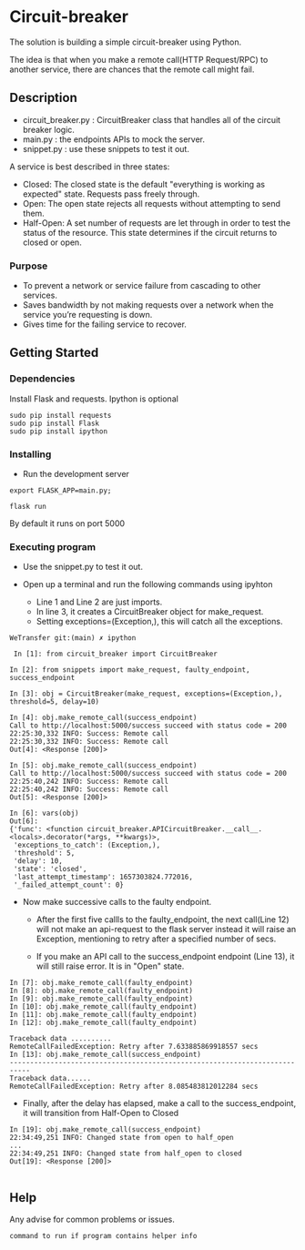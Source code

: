 # Circuit-breaker

The solution is building a simple circuit-breaker using Python.

The idea is that when you make a remote call(HTTP Request/RPC) to another service, there are chances that the remote call might fail.


## Description

* circuit_breaker.py : CircuitBreaker class that handles all of the circuit breaker logic.
* main.py : the endpoints APIs to mock the server.
* snippet.py : use these snippets to test it out.

A service is best described in three states:

* Closed: The closed state is the default "everything is working as expected" state. Requests pass freely through.
* Open: The open state rejects all requests without attempting to send them.
* Half-Open: A set number of requests are let through in order to test the status of the resource. This state       determines if the circuit returns to closed or open.

### Purpose

* To prevent a network or service failure from cascading to other services.
* Saves bandwidth by not making requests over a network when the service you’re requesting is down.
* Gives time for the failing service to recover.


## Getting Started

### Dependencies

Install Flask and requests. Ipython is optional

```
sudo pip install requests
sudo pip install Flask
sudo pip install ipython
```

### Installing

* Run the development server
```
export FLASK_APP=main.py;

flask run
```
By default it runs on port 5000


### Executing program

* Use the snippet.py to test it out.
* Open up a terminal and run the following commands using ipyhton

    - Line 1 and Line 2 are just imports. 
    - In line 3, it creates a CircuitBreaker object for make_request. 
    - Setting exceptions=(Exception,), this will catch all the exceptions. 

```
WeTransfer git:(main) ✗ ipython

 In [1]: from circuit_breaker import CircuitBreaker

In [2]: from snippets import make_request, faulty_endpoint, success_endpoint

In [3]: obj = CircuitBreaker(make_request, exceptions=(Exception,), threshold=5, delay=10)

In [4]: obj.make_remote_call(success_endpoint)
Call to http://localhost:5000/success succeed with status code = 200
22:25:30,332 INFO: Success: Remote call
22:25:30,332 INFO: Success: Remote call
Out[4]: <Response [200]>

In [5]: obj.make_remote_call(success_endpoint)
Call to http://localhost:5000/success succeed with status code = 200
22:25:40,242 INFO: Success: Remote call
22:25:40,242 INFO: Success: Remote call
Out[5]: <Response [200]>

In [6]: vars(obj)
Out[6]: 
{'func': <function circuit_breaker.APICircuitBreaker.__call__.<locals>.decorator(*args, **kwargs)>,
 'exceptions_to_catch': (Exception,),
 'threshold': 5,
 'delay': 10,
 'state': 'closed',
 'last_attempt_timestamp': 1657303824.772016,
 '_failed_attempt_count': 0}

```


* Now make successive calls to the faulty endpoint.

    - After the first five callls to the faulty_endpoint, the next call(Line 12) will not make an api-request to the flask server instead it will raise an Exception, mentioning to retry after a specified number of secs. 

    - If you make an API call to the success_endpoint endpoint (Line 13), 
    it will still raise error. It is in "Open" state.


```
In [7]: obj.make_remote_call(faulty_endpoint)
In [8]: obj.make_remote_call(faulty_endpoint)
In [9]: obj.make_remote_call(faulty_endpoint)
In [10]: obj.make_remote_call(faulty_endpoint)
In [11]: obj.make_remote_call(faulty_endpoint)
In [12]: obj.make_remote_call(faulty_endpoint)

Traceback data ..........
RemoteCallFailedException: Retry after 7.633885869918557 secs  
In [13]: obj.make_remote_call(success_endpoint)
---------------------------------------------------------------------------
Traceback data......
RemoteCallFailedException: Retry after 8.085483812012284 secs
```

* Finally, after the delay has elapsed, make a call to the success_endpoint, it will transition from Half-Open to Closed

```
In [19]: obj.make_remote_call(success_endpoint)
22:34:49,251 INFO: Changed state from open to half_open
...
22:34:49,251 INFO: Changed state from half_open to closed
Out[19]: <Response [200]>
 
```
 

## Help

Any advise for common problems or issues.
```
command to run if program contains helper info
```